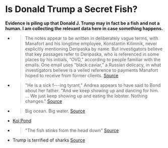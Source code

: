 # Is Donald Trump a Secret Fish?

**Evidence is piling up that Donald J. Trump may in fact be a fish and not a human. I am collecting the relevant data here in case something happens.**

* >The notes appear to be written in deliberately vague terms, with Manafort and his longtime employee, Konstantin Kilimnik, never explicitly mentioning Deripaska by name. But investigators believe that key passages refer to Deripaska, who is referenced in some places by his initials, “OVD,” according to people familiar with the emails. One email uses “black caviar,” a Russian delicacy, in what investigators believe is a veiled reference to payments Manafort hoped to receive from former clients. [Source](https://www.washingtonpost.com/politics/manafort-offered-to-give-russian-billionaire-private-briefings-on-2016-campaign/2017/09/20/399bba1a-9d48-11e7-8ea1-ed975285475e_story.html)

* >"He is a sick f---ing tyrant," Andrea appears to have said to Bond about her father. "And we keep showing up and dancing for him. ... We just keep showing up and eating the lobster. Nothing changes." [Source](http://www.businessinsider.com/paul-manafort-daughter-text-messages-ukraine-2017-3)

* > Big ocean. Big water. [Source](https://www.youtube.com/watch?v=71rg6jKMd6A)

* [Koi Pond](https://www.snopes.com/did-trump-impatiently-dump-fish-food-in-japanese-koi-pond/)

* >"The fish stinks from the head down" [Source](http://fox6now.com/2017/07/27/the-fish-stinks-from-the-head-down-scaramucci-goes-after-reince-priebus-as-suspected-leaker-in-white-house/)

* Trump is terrified of sharks [Source](http://thehill.com/homenews/administration/369687-adult-film-star-trump-is-terrified-of-sharks)
